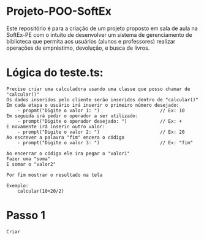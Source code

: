 # Projeto-POO-SoftEx
Este repositório é para a criação de um projeto proposto em sala de aula na SoftEx-PE com o intuito de desenvolver um sistema de gerenciamento de biblioteca que permita aos usuários (alunos e professores) realizar operações de empréstimo, devolução, e busca de livros.

# Lógica do teste.ts:
    Preciso criar uma calculadora usando uma classe que posso chamar de "calcular()"
    Os dados inseridos pelo cliente serão inseridos dentro de "calcular()"
    Em cada etapa o usuário irá inserir o primeiro número desejado:
        - propmt("Digite o valor 1: ")                      // Ex: 10
    Em seguida irá pedir o operador a ser utilizado:
        - prompt("Digite o operador desejado: ")            // Ex: +
    E novamente irá inserir outro valor:
        - prompt("Digite o valor 2: ")                      // Ex: 20
    Ao escrever a palavra "fim" encera o código
        - prompt("Digite o valor 3: ")                      // Ex: "fim" 
    
    Ao encerrar o código ele ira pegar o "valor1"
    Fazer uma "soma"
    E somar o "valor2"

    Por fim mostrar o resultado na tela

    Exemplo:
        calcular(10+20/2)





# Passo 1
    Criar